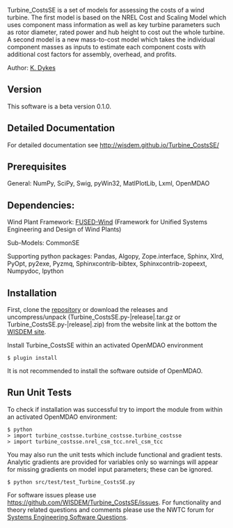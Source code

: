 Turbine_CostsSE is a set of models for assessing the costs of a wind turbine.  The first model is based on the NREL Cost and Scaling Model which uses component mass information as well as key turbine parameters such as rotor diameter, rated power and hub height to cost out the whole turbine.  A second model is a new mass-to-cost model which takes the individual component masses as inputs to estimate each component costs with additional cost factors for assembly, overhead, and profits.

Author: [K. Dykes](mailto:nrel.wisdem+turbinecostsse@gmail.com)

## Version

This software is a beta version 0.1.0.

## Detailed Documentation

For detailed documentation see <http://wisdem.github.io/Turbine_CostsSE/>

## Prerequisites

General: NumPy, SciPy, Swig, pyWin32, MatlPlotLib, Lxml, OpenMDAO

## Dependencies:

Wind Plant Framework: [FUSED-Wind](http://fusedwind.org) (Framework for Unified Systems Engineering and Design of Wind Plants)

Sub-Models: CommonSE

Supporting python packages: Pandas, Algopy, Zope.interface, Sphinx, Xlrd, PyOpt, py2exe, Pyzmq, Sphinxcontrib-bibtex, Sphinxcontrib-zopeext, Numpydoc, Ipython

## Installation

First, clone the [repository](https://github.com/WISDEM/Turbine_CostsSE)
or download the releases and uncompress/unpack (Turbine_CostsSE.py-|release|.tar.gz or Turbine_CostsSE.py-|release|.zip) from the website link at the bottom the [WISDEM site](http://nwtc.nrel.gov/Turbine_CostsSE).

Install Turbine_CostsSE within an activated OpenMDAO environment

	$ plugin install

It is not recommended to install the software outside of OpenMDAO.

## Run Unit Tests

To check if installation was successful try to import the module from within an activated OpenMDAO environment:

	$ python
	> import turbine_costsse.turbine_costsse.turbine_costsse
	> import turbine_costsse.nrel_csm_tcc.nrel_csm_tcc

You may also run the unit tests which include functional and gradient tests.  Analytic gradients are provided for variables only so warnings will appear for missing gradients on model input parameters; these can be ignored.

	$ python src/test/test_Turbine_CostsSE.py

For software issues please use <https://github.com/WISDEM/Turbine_CostsSE/issues>.  For functionality and theory related questions and comments please use the NWTC forum for [Systems Engineering Software Questions](https://wind.nrel.gov/forum/wind/viewtopic.php?f=34&t=1002).

